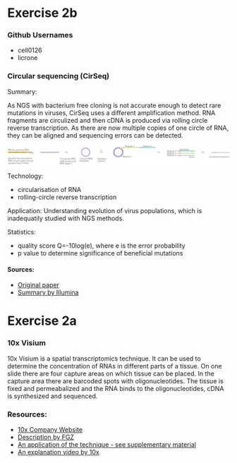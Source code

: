 # Exercise 2b

### Github Usernames

* cell0126
* licrone

### Circular sequencing (CirSeq)

Summary:

As NGS with bacterium free cloning is not accurate enough to detect rare mutations in viruses, CirSeq uses a different amplification method. RNA fragments are circulized and then cDNA is produced via rolling circle reverse transcription. As there are now multiple copies of one circle of RNA, they can be aligned and sequencing errors can be detected.

![Scheme](cirseq.png)

Technology:
* circularisation of RNA
* rolling-circle reverse transcription

Application:
Understanding evolution of virus populations, which is inadequatily studied with NGS methods.

Statistics:
* quality score Q=-10log(e), where e is the error probability
* p value to determine significance of beneficial mutations

#### Sources:
* [Original paper](https://www.nature.com/articles/nature12861)
* [Summary by Illumina](https://www.illumina.com/science/sequencing-method-explorer/kits-and-arrays/cirseq.html)


# Exercise 2a

### 10x Visium
10x Visium is a spatial transcriptomics technique. It can be used to determine the concentration of RNAs in different parts of a tissue. On one slide there are four capture areas on which tissue can be placed. In the capture area there are barcoded spots with oligonucleotides. The tissue is fixed and permeabalized and the RNA binds to the oligonucleotides, cDNA is synthesized and sequenced. 

### Resources:
* [10x Company Website](https://www.10xgenomics.com/products/spatial-gene-expression)
* [Description by FGZ](https://fgcz.ch/omics_areas/transcriptomics_uc/applications/Spatial-transcriptomics.html)
* [An application of the technique - see supplementary material](https://www.biorxiv.org/content/10.1101/2020.11.17.386458v2)
* [An explanation video by 10x](https://www.youtube.com/watch?v=VwNk4d-0RJc)
